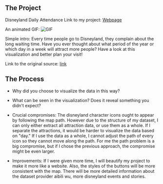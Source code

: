 ## The Project
Disneyland Daily Attendance
Link to my project: [Webpage](https://lindaaali.github.io/CDV-Linda/projects/placeholder/disneyland%20project/index.html)

An animated GIF: 
![GIF](https://github.com/LindaaaLi/CDV-Linda/blob/main/projects/placeholder/disneyland%20project/map.GIF)


Simple intro:
Every time people go to Disneyland, they complain about the long waiting time. Have you ever thought about what period of the year or which day in a week will attract more people? Have a look at this visualization and better plan your visit!

Link to the original source: [link](https://zhuanlan.zhihu.com/p/96704334)

## The Process

- Why did you choose to visualize the data in this way?
- What can be seen in the visualization? Does it reveal something you didn't expect?


- Crucial compromises: The disneyland character icons ought to appear by following the map path. However due to the structure of my dataset, I can only either extract all attraction data, or use them as a whole. If I separate the attractions, it would be harder to visualize the data based on "day." If I use the data as a whole, I cannot adjust the path of every icon so they cannot move along the path. For me the path problem is a big compromise, but if I chose the previous approach, the compromise might be even larger. 


- Improvements: If I were given more time, I will beautify my project to make it more like a website. Also, the styles of the buttons will be more consistent with the map. There will be more detailed information about the dataset provider aibili wu, more disneyland events and stories. 
